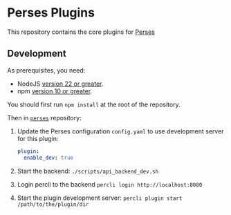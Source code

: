 # Perses Plugins

This repository contains the core plugins for [Perses](https://github.com/perses/perses)

## Development

As prerequisites, you need:

- NodeJS [version 22 or greater](https://nodejs.org/).
- npm [version 10 or greater](https://www.npmjs.com/).

You should first run `npm install` at the root of the repository.

Then in [`perses`](https://github.com/perses/perses) repository:

1. Update the Perses configuration `config.yaml` to use development server for this plugin:

   ```yaml
   plugin:
     enable_dev: true
   ```

2. Start the backend: `./scripts/api_backend_dev.sh`
3. Login percli to the backend `percli login http://localhost:8080`
4. Start the plugin development server: `percli plugin start /path/to/the/plugin/dir`
